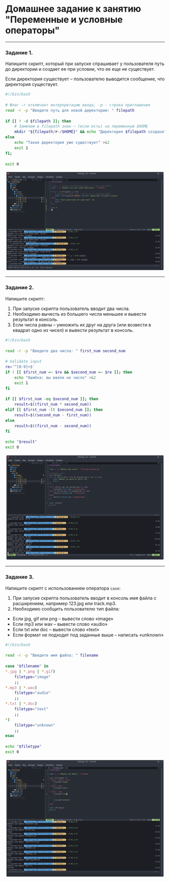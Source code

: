 # Домашнее задание к занятию "Переменные и условные операторы" 

------
### Задание 1.

Напишите скрипт, который при запуске спрашивает у пользователя путь до директории и создает ее при условии, что ее еще не существует. 

Если директория существует – пользователю выводится сообщение, что директория существует.

```bash
#!/bin/bash

# Флаг -r отключает интерпретацию ввода, -p - строка приглашения
read -r -p "Введите путь для новой директории: " filepath

if [[ ! -d $filepath ]]; then
    # Замеяем в filepath знак ~ (если есть) на переменную $HOME
    mkdir "${filepath/#~/$HOME}" && echo "Директория $filepath создана"
else
    echo "Такая директория уже существует" >&2
    exit 1
fi;

exit 0

```

![](images/task_1.png "Результат")

------
### Задание 2.

Напишите скрипт:
1. При запуске скрипта пользователь вводит два числа.
2. Необходимо вычесть из большего числа меньшее и вывести результат в консоль.
3. Если числа равны – умножить их друг на друга (или возвести в квадрат одно из чисел) и вывести результат в консоль.


```bash
#!/bin/bash

read -r -p "Введите два числа: " first_num second_num

# Validate input
re='^[0-9]+$'
if ! [[ $first_num =~ $re && $second_num =~ $re ]]; then
    echo "Ошибка: вы ввели не число" >&2
    exit 1
fi

if [[ $first_num -eq $second_num ]]; then
    result=$((first_num * second_num))
elif [[ $first_num -lt $second_num ]]; then
    result=$((second_num - first_num))
else
    result=$((first_num - second_num))
fi

echo "$result"
exit 0

```
![](images/task_2.png "Результат")

------
### Задание 3.

Напишите скрипт с использованием оператора `case`:
1. При запуске скрипта пользователь вводит в консоль имя файла с расширением, например 123.jpg или track.mp3.
2. Необходимо сообщить пользователю тип файла:
- Если jpg, gif или png – вывести слово «image»
- Если mp3 или wav – вывести слово «audio»
- Если txt или doc – вывести слово «text»
- Если формат не подходит под заданные выше – написать «unknown»

```bash
#!/bin/bash

read -r -p "Введите имя файла: " filename

case "$filename" in
*.jpg | *.png | *.gif)
    filetype="image"
    ;;
*.mp3 | *.wav)
    filetype="audio"
    ;;
*.txt | *.doc)
    filetype="text"
    ;;
*)
    filetype="unknown"
    ;;
esac

echo "$filetype"
exit 0

```
![](images/task_3.png "Результат")


